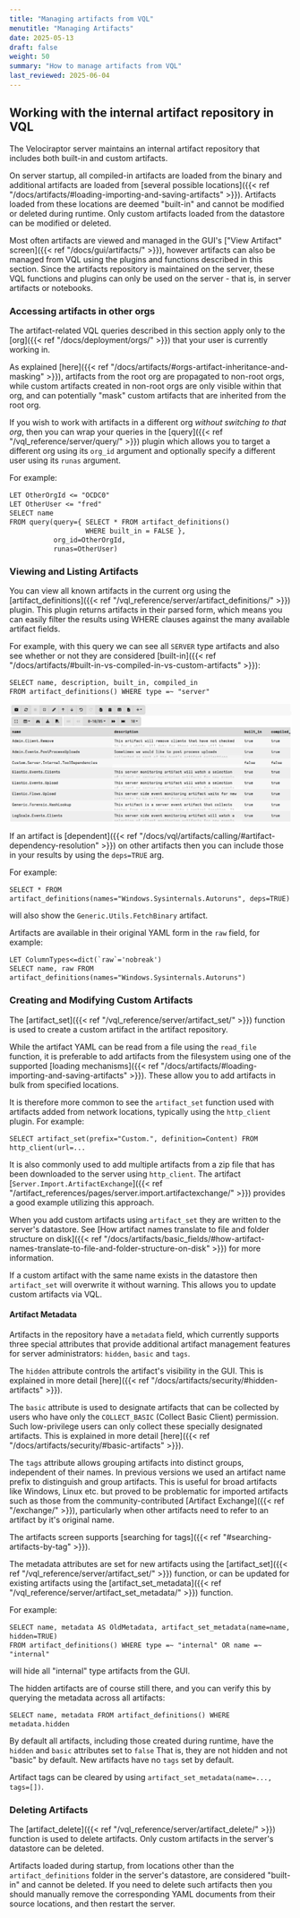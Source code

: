 ```yaml
---
title: "Managing artifacts from VQL"
menutitle: "Managing Artifacts"
date: 2025-05-13
draft: false
weight: 50
summary: "How to manage artifacts from VQL"
last_reviewed: 2025-06-04
---
```


## Working with the internal artifact repository in VQL

The Velociraptor server maintains an internal artifact repository that includes
both built-in and custom artifacts.

On server startup, all compiled-in artifacts are loaded from the binary and
additional artifacts are loaded from
[several possible locations]({{< ref "/docs/artifacts/#loading-importing-and-saving-artifacts" >}}).
Artifacts loaded from these locations are deemed "built-in" and cannot be
modified or deleted during runtime. Only custom artifacts loaded from the
datastore can be modified or deleted.

Most often artifacts are viewed and managed in the GUI's
["View Artifact" screen]({{< ref "/docs/gui/artifacts/" >}}),
however artifacts can also be managed from VQL using the plugins and functions
described in this section. Since the artifacts repository is maintained on the
server, these VQL functions and plugins can only be used on the server - that
is, in server artifacts or notebooks.

### Accessing artifacts in other orgs

The artifact-related VQL queries described in this section apply only to the
[org]({{< ref "/docs/deployment/orgs/" >}}) that your user is currently working
in.

As explained [here]({{< ref "/docs/artifacts/#orgs-artifact-inheritance-and-masking" >}}),
artifacts from the root org are propagated to non-root orgs, while custom
artifacts created in non-root orgs are only visible within that org, and can
potentially "mask" custom artifacts that are inherited from the root org.

If you wish to work with artifacts in a different org _without switching to that
org_, then you can wrap your queries in the
[query]({{< ref "/vql_reference/server/query/" >}}) plugin which allows you to
target a different org using its `org_id` argument and optionally specify a
different user using its `runas` argument.

For example:

```vql
LET OtherOrgId <= "OCDC0"
LET OtherUser <= "fred"
SELECT name
FROM query(query={ SELECT * FROM artifact_definitions()
                   WHERE built_in = FALSE },
           org_id=OtherOrgId,
           runas=OtherUser)
```


### Viewing and Listing Artifacts

You can view all known artifacts in the current org using the
[artifact_definitions]({{< ref "/vql_reference/server/artifact_definitions/" >}})
plugin. This plugin returns artifacts in their parsed form, which means you can
easily filter the results using WHERE clauses against the many available
artifact fields.

For example, with this query we can see all `SERVER` type artifacts and also see
whether or not they are considered
[built-in]({{< ref "/docs/artifacts/#built-in-vs-compiled-in-vs-custom-artifacts" >}}):

```vql
SELECT name, description, built_in, compiled_in
FROM artifact_definitions() WHERE type =~ "server"
```

![artifact_definitions query](artifact_definitions_01.png)

If an artifact is
[dependent]({{< ref "/docs/vql/artifacts/calling/#artifact-dependency-resolution" >}})
on other artifacts then you can include those in your results by using the
`deps=TRUE` arg.

For example:

```vql
SELECT * FROM artifact_definitions(names="Windows.Sysinternals.Autoruns", deps=TRUE)
```
will also show the `Generic.Utils.FetchBinary` artifact.

Artifacts are available in their original YAML form in the `raw` field, for
example:

```vql
LET ColumnTypes<=dict(`raw`='nobreak')
SELECT name, raw FROM artifact_definitions(names="Windows.Sysinternals.Autoruns")
```

### Creating and Modifying Custom Artifacts

The [artifact_set]({{< ref "/vql_reference/server/artifact_set/" >}})
function is used to create a custom artifact in the artifact repository.

While the artifact YAML can be read from a file using the `read_file` function,
it is preferable to add artifacts from the filesystem using one of the supported
[loading mechanisms]({{< ref "/docs/artifacts/#loading-importing-and-saving-artifacts" >}}).
These allow you to add artifacts in bulk from specified locations.

It is therefore more common to see the `artifact_set` function used with
artifacts added from network locations, typically using the `http_client`
plugin. For example:

```vql
SELECT artifact_set(prefix="Custom.", definition=Content) FROM http_client(url=...
```

It is also commonly used to add multiple artifacts from a zip file that has been
downloaded to the server using `http_client`. The artifact
[`Server.Import.ArtifactExchange`]({{< ref "/artifact_references/pages/server.import.artifactexchange/" >}})
provides a good example utilizing this approach.

When you add custom artifacts using `artifact_set` they are written to the
server's datastore. See
[How artifact names translate to file and folder structure on disk]({{< ref "/docs/artifacts/basic_fields/#how-artifact-names-translate-to-file-and-folder-structure-on-disk" >}})
for more information.

If a custom artifact with the same name exists in the datastore then
`artifact_set` will overwrite it without warning. This allows you to update
custom artifacts via VQL.

#### Artifact Metadata

Artifacts in the repository have a `metadata` field, which currently supports
three special attributes that provide additional artifact management features
for server administrators: `hidden`, `basic` and `tags`.

The `hidden` attribute controls the artifact's visibility in the GUI. This is
explained in more detail
[here]({{< ref "/docs/artifacts/security/#hidden-artifacts" >}}).

The `basic` attribute is used to designate artifacts that can be collected by
users who have only the `COLLECT_BASIC` (Collect Basic Client) permission. Such
low-privilege users can only collect these specially designated artifacts. This
is explained in more detail
[here]({{< ref "/docs/artifacts/security/#basic-artifacts" >}}).

The `tags` attribute allows grouping artifacts into distinct groups,
independent of their names. In previous versions we used an artifact name prefix
to distinguish and group artifacts. This is useful for broad artifacts like
Windows, Linux etc. but proved to be problematic for imported artifacts such as
those from the community-contributed [Artifact Exchange]({{< ref "/exchange/" >}}),
particularly when other artifacts need to refer to an artifact by it's original name.

The artifacts screen supports
[searching for tags]({{< ref "#searching-artifacts-by-tag" >}}).

The metadata attributes are set for new artifacts using the
[artifact_set]({{< ref "/vql_reference/server/artifact_set/" >}})
function, or can be updated for existing artifacts using the
[artifact_set_metadata]({{< ref "/vql_reference/server/artifact_set_metadata/" >}})
function.

For example:

```vql
SELECT name, metadata AS OldMetadata, artifact_set_metadata(name=name, hidden=TRUE)
FROM artifact_definitions() WHERE type =~ "internal" OR name =~ "internal"
```
will hide all "internal" type artifacts from the GUI.

The hidden artifacts are of course still there, and you can verify this by
querying the metadata across all artifacts:

```vql
SELECT name, metadata FROM artifact_definitions() WHERE metadata.hidden
```

By default all artifacts, including those created during runtime, have the
`hidden` and `basic` attributes set to `false` That is, they are not hidden and
not "basic" by default. New artifacts have no `tags` set by default.

Artifact tags can be cleared by using `artifact_set_metadata(name=..., tags=[])`.

### Deleting Artifacts

The
[artifact_delete]({{< ref "/vql_reference/server/artifact_delete/" >}})
function is used to delete artifacts.
Only custom artifacts in the server's datastore can be deleted.

Artifacts loaded during startup, from locations other than the
`artifact_definitions` folder in the server's datastore, are considered
"built-in" and cannot be deleted. If you need to delete such artifacts then you
should manually remove the corresponding YAML documents from their source
locations, and then restart the server.
